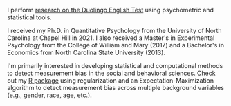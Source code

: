 I perform [research on the Duolingo English Test](https://englishtest.duolingo.com/research) using psychometric and statistical tools.

I received my Ph.D. in Quantitative Psychology from the University of North Carolina at Chapel Hill in 2021. I also received a Master's in Experimental Psychology from the College of William and Mary (2017) and a Bachelor's in Economics from North Carolina State University (2013).

I'm primarily interested in developing statistical and computational methods to detect measurement bias in the social and behavioral sciences. Check out my [R package](https://cran.r-project.org/package=regDIF) using regularization and an Expectation-Maximization algorithm to detect measurement bias across multiple background variables (e.g., gender, race, age, etc.).
